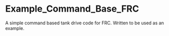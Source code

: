 # Example_Command_Base_FRC

A simple command based tank drive code for FRC. Written to be used as an example. 
